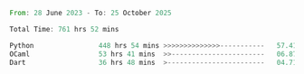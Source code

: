<!--START_SECTION:waka-->

```rust
From: 28 June 2023 - To: 25 October 2025

Total Time: 761 hrs 52 mins

Python                448 hrs 54 mins >>>>>>>>>>>>>>-----------   57.41 %
OCaml                 53 hrs 41 mins  >>-----------------------   06.87 %
Dart                  36 hrs 48 mins  >------------------------   04.71 %
```

<!--END_SECTION:waka-->
